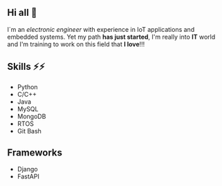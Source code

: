 ## Hi all 👋
I´m an *electronic engineer* with experience in IoT applications and embedded systems. Yet my path **has just started**, I'm really into **IT** world and I'm training to work on this field that **I love**!!!

## Skills ⚡⚡
* Python
* C/C++
* Java
* MySQL
* MongoDB
* RTOS
* Git Bash

## Frameworks
* Django
* FastAPI

<!--
**eduardobrunner/eduardobrunner** is a ✨ _special_ ✨ repository because its `README.md` (this file) appears on your GitHub profile.

Here are some ideas to get you started:

- 🔭 I’m currently working on ...
- 🌱 I’m currently learning ...
- 👯 I’m looking to collaborate on ...
- 🤔 I’m looking for help with ...
- 💬 Ask me about ...
- 📫 How to reach me: ...
- 😄 Pronouns: ...
- ⚡ Fun fact: ...
-->
